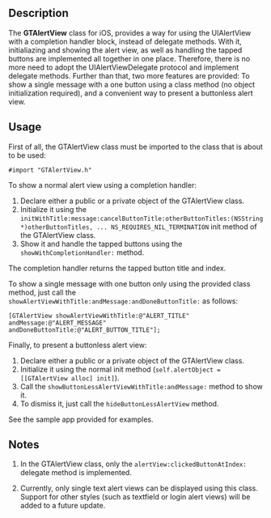 ## Description ##

The **GTAlertView** class for iOS, provides a way for using the UIAlertView with a completion handler block, instead of delegate methods. With it, initialiazing and showing the alert view, as well as handling the tapped buttons are implemented all together in one place. Therefore, there is no more need to adopt the UIAlertViewDelegate protocol and implement delegate methods. Further than that, two more features are provided: To show a single message with a one button using a class method (no object initialization required), and a convenient way to present a buttonless alert view. 


## Usage ##

First of all, the GTAlertView class must be imported to the class that is about to be used:

    #import "GTAlertView.h"


To show a normal alert view using a completion handler:

1. Declare either a public or a private object of the GTAlertView class.
2. Initialize it using the <code>initWithTitle:message:cancelButtonTitle:otherButtonTitles:(NSString *)otherButtonTitles, ... NS_REQUIRES_NIL_TERMINATION</code> init method of the GTAlertView class.
3. Show it and handle the tapped buttons using the <code>showWithCompletionHandler:</code> method.

The completion handler returns the tapped button title and index.


To show a single message with one button only using the provided class method, just call the <code>showAlertViewWithTitle:andMessage:andDoneButtonTitle:</code> as follows:

    [GTAlertView showAlertViewWithTitle:@"ALERT_TITLE"  andMessage:@"ALERT_MESSAGE"  andDoneButtonTitle:@"ALERT_BUTTON_TITLE"];


Finally, to present a buttonless alert view:

1. Declare either a public or a private object of the GTAlertView class.
2. Initialize it using the normal init method (<code>self.alertObject = [[GTAlertView alloc] init]</code>).
3. Call the <code>showButtonLessAlertViewWithTitle:andMessage:</code> method to show it.
4. To dismiss it, just call the <code>hideButtonLessAlertView</code> method.


See the sample app provided for examples.


## Notes ##

1. In the GTAlertView class, only the <code>alertView:clickedButtonAtIndex:</code> delegate method is implemented.

2. Currently, only single text alert views can be displayed using this class. Support for other styles (such as textfield or login alert views) will be added to a future update.